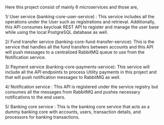 Here this project consist of mainly 6 microservices and those are,

  1/  User service (banking-core-user-service) : 
  This service includes all the operations under the User such as registrations and retrieval. Additionally, this API consumes keycloak REST API to register and manage the user base while using the local PostgreSQL database as well.
  
   2/ Fund transfer service (banking-core-fund-transfer-service):
  This is the service that handles all the fund transfers between accounts and this API will push messages to a centralized RabbitMQ queue to use from the Notification service.
    
   3/ Payment service (banking-core-payments-service):
   This service will include all the API endpoints to process Utility payments in this project and that will push notification messages to RabbitMQ as well.
  
   4/ Notification service :
   This API is registered under the service registry but consumes all the messages from RabbitMQ and pushes necessary notifications to the end users.
  
  5/  Banking core service :
  This is the banking core service that acts as a dummy banking core with accounts, users, transaction details, and processors for banking transactions.
